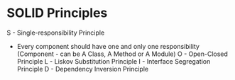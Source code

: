 # SOLID Principles

S - Single-responsibility Principle
  - Every component should have one and only one responsibility (Component - can be A Class, A Method  or A Module)
O - Open-Closed Principle
L - Liskov Substitution Principle
I - Interface Segregation Principle
D - Dependency Inversion Principle
